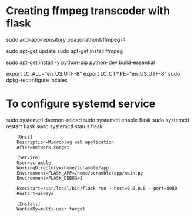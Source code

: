 # Creating ffmpeg transcoder with flask


sudo add-apt-repository ppa:jonathonf/ffmpeg-4

sudo apt-get update
sudo apt-get install ffmpeg

sudo apt-get install -y python-pip python-dev build-essential

export LC_ALL="en_US.UTF-8"
export LC_CTYPE="en_US.UTF-8"
sudo dpkg-reconfigure locales

# To configure systemd service

sudo systemctl daemon-reload
sudo systemctl enable flask
sudo systemctl restart flask
sudo systemctl status flask


        [Unit]
        Description=Microblog web application
        After=network.target

        [Service]
        User=scramble
        WorkingDirectory=/home/scramble/app
        Environment=FLASK_APP=/home/scramble/app/main.py
        Environment=FLASK_DEBUG=1

        ExecStart=/usr/local/bin/flask run --host=0.0.0.0 --port=8080
        Restart=always

        [Install]
        WantedBy=multi-user.target
